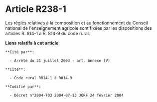 # Article R238-1

Les règles relatives à la composition et au fonctionnement du Conseil national de l'enseignement agricole sont fixées par les
dispositions des articles R. 814-1 à R. 814-9 du code rural.

**Liens relatifs à cet article**

	**Cité par**:

	  - Arrêté du 31 juillet 2003 - art. Annexe (V)

	**Cite**:

	  - Code rural R814-1 à R814-9

	**Codifié par**:

	  - Décret n°2004-703 2004-07-13 JORF 24 février 2004
